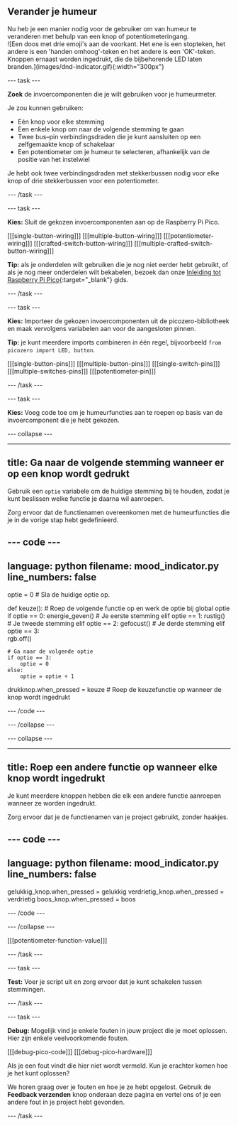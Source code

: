 ## Verander je humeur

<div style="display: flex; flex-wrap: wrap">
<div style="flex-basis: 200px; flex-grow: 1; margin-right: 15px;">
Nu heb je een manier nodig voor de gebruiker om van humeur te veranderen met behulp van een knop of potentiometeringang. 
</div>
<div>
![Een doos met drie emoji's aan de voorkant. Het ene is een stopteken, het andere is een 'handen omhoog'-teken en het andere is een 'OK'-teken. Knoppen ernaast worden ingedrukt, die de bijbehorende LED laten branden.](images/dnd-indicator.gif){:width="300px"}
</div>
</div>

--- task ---

**Zoek** de invoercomponenten die je wilt gebruiken voor je humeurmeter.

Je zou kunnen gebruiken:
+ Eén knop voor elke stemming
+ Een enkele knop om naar de volgende stemming te gaan
+ Twee bus–pin verbindingsdraden die je kunt aansluiten op een zelfgemaakte knop of schakelaar
+ Een potentiometer om je humeur te selecteren, afhankelijk van de positie van het instelwiel

Je hebt ook twee verbindingsdraden met stekkerbussen nodig voor elke knop of drie stekkerbussen voor een potentiometer.

--- /task ---

--- task ---

**Kies:** Sluit de gekozen invoercomponenten aan op de Raspberry Pi Pico.

[[[single-button-wiring]]] 
[[[multiple-button-wiring]]] 
[[[potentiometer-wiring]]] 
[[[crafted-switch-button-wiring]]] 
[[[multiple-crafted-switch-button-wiring]]]

**Tip:** als je onderdelen wilt gebruiken die je nog niet eerder hebt gebruikt, of als je nog meer onderdelen wilt bekabelen, bezoek dan onze [Inleiding tot Raspberry Pi Pico](https://projects.raspberrypi.org/nl-NL/projects/introduction-to-the-pico){:target="_blank"} gids.

--- /task ---

--- task ---

**Kies:** Importeer de gekozen invoercomponenten uit de picozero-bibliotheek en maak vervolgens variabelen aan voor de aangesloten pinnen.

**Tip:** je kunt meerdere imports combineren in één regel, bijvoorbeeld `from picozero import LED, button`.

[[[single-button-pins]]] 
[[[multiple-button-pins]]] 
[[[single-switch-pins]]] 
[[[multiple-switches-pins]]] 
[[[potentiometer-pin]]]

--- /task ---

--- task ---

**Kies:** Voeg code toe om je humeurfuncties aan te roepen op basis van de invoercomponent die je hebt gekozen.

--- collapse ---

---
title: Ga naar de volgende stemming wanneer er op een knop wordt gedrukt
---

Gebruik een `optie` variabele om de huidige stemming bij te houden, zodat je kunt beslissen welke functie je daarna wil aanroepen.

Zorg ervoor dat de functienamen overeenkomen met de humeurfuncties die je in de vorige stap hebt gedefinieerd.

--- code ---
---
language: python
filename: mood_indicator.py
line_numbers: false
---
optie = 0 # Sla de huidige optie op.

def keuze(): # Roep de volgende functie op en werk de optie bij
    global optie
    if optie == 0:
        energie_geven() # Je eerste stemming
    elif optie == 1:
        rustig()      # Je tweede stemming
    elif optie == 2:
        gefocust()   # Je derde stemming
    elif optie == 3:    
        rgb.off()
    
    # Ga naar de volgende optie
    if optie == 3:
        optie = 0
    else:
        optie = optie + 1
    
drukknop.when_pressed = keuze # Roep de keuzefunctie op wanneer de knop wordt ingedrukt

--- /code ---

--- /collapse ---

--- collapse ---

---
title: Roep een andere functie op wanneer elke knop wordt ingedrukt
---

Je kunt meerdere knoppen hebben die elk een andere functie aanroepen wanneer ze worden ingedrukt.

Zorg ervoor dat je de functienamen van je project gebruikt, zonder haakjes.

--- code ---
---
language: python
filename: mood_indicator.py
line_numbers: false
---

gelukkig_knop.when_pressed = gelukkig
verdrietig_knop.when_pressed = verdrietig
boos_knop.when_pressed = boos


--- /code ---

--- /collapse ---

[[[potentiometer-function-value]]]

--- /task ---


--- task ---

**Test:** Voer je script uit en zorg ervoor dat je kunt schakelen tussen stemmingen.

--- /task ---

--- task ---

**Debug:** Mogelijk vind je enkele fouten in jouw project die je moet oplossen. Hier zijn enkele veelvoorkomende fouten.

[[[debug-pico-code]]] 
[[[debug-pico-hardware]]]

Als je een fout vindt die hier niet wordt vermeld. Kun je erachter komen hoe je het kunt oplossen?

We horen graag over je fouten en hoe je ze hebt opgelost. Gebruik de **Feedback verzenden** knop onderaan deze pagina en vertel ons of je een andere fout in je project hebt gevonden.

--- /task ---

